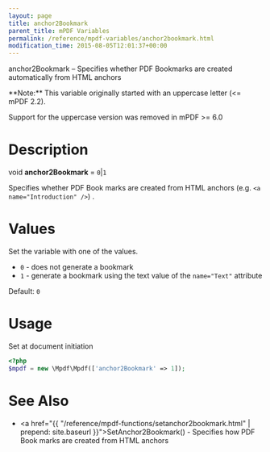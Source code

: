 ```yaml
---
layout: page
title: anchor2Bookmark
parent_title: mPDF Variables
permalink: /reference/mpdf-variables/anchor2bookmark.html
modification_time: 2015-08-05T12:01:37+00:00
---
```


anchor2Bookmark – Specifies whether PDF Bookmarks are created automatically from HTML anchors

<div class="alert alert-info" role="alert" markdown="1">  
  **Note:** This variable originally started with an uppercase
  letter (<= mPDF 2.2).
   
  Support for the uppercase version was removed in mPDF >= 6.0
</div>

# Description

void **anchor2Bookmark** = `0`\|`1`

Specifies whether PDF Book marks are created from HTML anchors (e.g. `<a name="Introduction" />`) .

# Values

Set the variable with one of the values.

  * `0` - does not generate a bookmark
  * `1` - generate a bookmark using the text value of the `name="Text"` attribute
  
  Default: `0`

# Usage

Set at document initiation
```php
<?php
$mpdf = new \Mpdf\Mpdf(['anchor2Bookmark' => 1]);

```

# See Also

- <a href="{{ "/reference/mpdf-functions/setanchor2bookmark.html" | prepend: site.baseurl }}">SetAnchor2Bookmark()</a> - Specifies how PDF Book marks are created from HTML anchors
